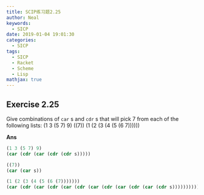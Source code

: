 ```yaml
---
title: SCIP练习题2.25
author: Neal
keywords:
  - SICP
date: 2019-01-04 19:01:30
categories:
  - SICP
tags:
  - SICP
  - Racket
  - Scheme
  - Lisp
mathjax: true
---
```


## Exercise 2.25

Give combinations of `car` s and `cdr` s that will pick 7 from each of the following lists:
(1 3 (5 7) 9)
((7))
(1 (2 (3 (4 (5 (6 7))))))

**Ans**

```scheme
(1 3 (5 7) 9)
(car (cdr (car (cdr (cdr s)))))

((7))
(car (car s))

(1 (2 (3 (4 (5 (6 (7)))))))
(car (cdr (car (cdr (car (cdr (car (cdr (car (cdr (car (cdr s))))))))))))

```
